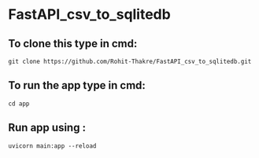 # FastAPI_csv_to_sqlitedb


## To clone this type in cmd:
```
git clone https://github.com/Rohit-Thakre/FastAPI_csv_to_sqlitedb.git
```

## To run the app type in cmd: 
```
cd app
```
## Run app using : 
```
uvicorn main:app --reload
```
